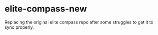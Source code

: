 # elite-compass-new
Replacing the original elite compass repo after some struggles to get it to sync properly.
